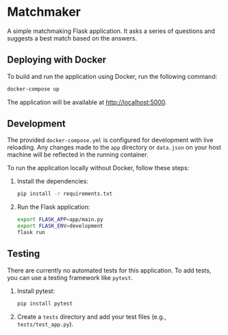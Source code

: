 # Matchmaker

A simple matchmaking Flask application. It asks a series of questions and suggests a best match based on the answers.

## Deploying with Docker

To build and run the application using Docker, run the following command:

```bash
docker-compose up
```

The application will be available at [http://localhost:5000](http://localhost:5000).

## Development

The provided `docker-compose.yml` is configured for development with live reloading. Any changes made to the `app` directory or `data.json` on your host machine will be reflected in the running container.

To run the application locally without Docker, follow these steps:

1.  Install the dependencies:
    ```bash
    pip install -r requirements.txt
    ```

2.  Run the Flask application:
    ```bash
    export FLASK_APP=app/main.py
    export FLASK_ENV=development
    flask run
    ```

## Testing

There are currently no automated tests for this application. To add tests, you can use a testing framework like `pytest`.

1.  Install pytest:
    ```bash
    pip install pytest
    ```

2.  Create a `tests` directory and add your test files (e.g., `tests/test_app.py`).
